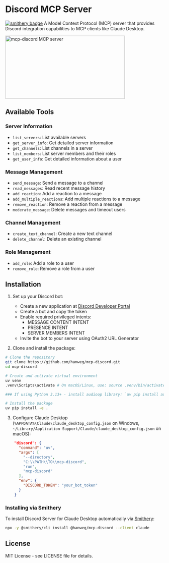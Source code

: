# Discord MCP Server

[![smithery badge](https://smithery.ai/badge/@hanweg/mcp-discord)](https://smithery.ai/server/@hanweg/mcp-discord)
A Model Context Protocol (MCP) server that provides Discord integration capabilities to MCP clients like Claude Desktop.

<a href="https://glama.ai/mcp/servers/wvwjgcnppa"><img width="380" height="200" src="https://glama.ai/mcp/servers/wvwjgcnppa/badge" alt="mcp-discord MCP server" /></a>

## Available Tools

### Server Information
- `list_servers`: List available servers
- `get_server_info`: Get detailed server information
- `get_channels`: List channels in a server
- `list_members`: List server members and their roles
- `get_user_info`: Get detailed information about a user

### Message Management
- `send_message`: Send a message to a channel
- `read_messages`: Read recent message history
- `add_reaction`: Add a reaction to a message
- `add_multiple_reactions`: Add multiple reactions to a message
- `remove_reaction`: Remove a reaction from a message
- `moderate_message`: Delete messages and timeout users

### Channel Management
- `create_text_channel`: Create a new text channel
- `delete_channel`: Delete an existing channel

### Role Management
- `add_role`: Add a role to a user
- `remove_role`: Remove a role from a user

## Installation

1. Set up your Discord bot:
   - Create a new application at [Discord Developer Portal](https://discord.com/developers/applications)
   - Create a bot and copy the token
   - Enable required privileged intents:
     - MESSAGE CONTENT INTENT
     - PRESENCE INTENT
     - SERVER MEMBERS INTENT
   - Invite the bot to your server using OAuth2 URL Generator

2. Clone and install the package:
```bash
# Clone the repository
git clone https://github.com/hanweg/mcp-discord.git
cd mcp-discord

# Create and activate virtual environment
uv venv
.venv\Scripts\activate # On macOS/Linux, use: source .venv/bin/activate

### If using Python 3.13+ - install audioop library: `uv pip install audioop-lts`

# Install the package
uv pip install -e .
```

3. Configure Claude Desktop (`%APPDATA%\Claude\claude_desktop_config.json` on Windows, `~/Library/Application Support/Claude/claude_desktop_config.json` on macOS):
```json
    "discord": {
      "command": "uv",
      "args": [
        "--directory",
        "C:\\PATH\\TO\\mcp-discord",
        "run",
        "mcp-discord"
      ],
      "env": {
        "DISCORD_TOKEN": "your_bot_token"
      }
    }
```

### Installing via Smithery

To install Discord Server for Claude Desktop automatically via [Smithery](https://smithery.ai/server/@hanweg/mcp-discord):

```bash
npx -y @smithery/cli install @hanweg/mcp-discord --client claude
```

## License

MIT License - see LICENSE file for details.
